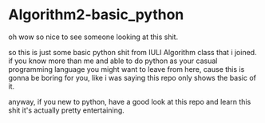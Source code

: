 # Algorithm2-basic_python

oh wow so nice to see someone looking at this shit.

so this is just some basic python shit from IULI Algorithm class that i joined.
if you know more than me and able to do python as your casual programming language you might want to leave from here,
cause this is gonna be boring for you, like i was saying this repo only shows the basic of it.

anyway, if you new to python, have a good look at this repo and learn this shit it's actually pretty entertaining.
